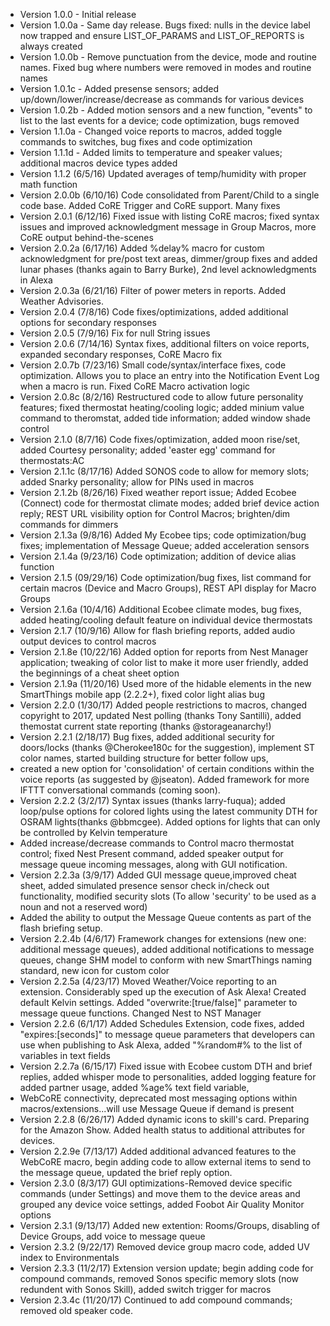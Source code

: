  *  Version 1.0.0 - Initial release
 *  Version 1.0.0a - Same day release. Bugs fixed: nulls in the device label now trapped and ensure LIST_OF_PARAMS and LIST_OF_REPORTS is always created
 *  Version 1.0.0b - Remove punctuation from the device, mode and routine names. Fixed bug where numbers were removed in modes and routine names 
 *  Version 1.0.1c - Added presense sensors; added up/down/lower/increase/decrease as commands for various devices
 *  Version 1.0.2b - Added motion sensors and a new function, "events" to list to the last events for a device; code optimization, bugs removed
 *  Version 1.1.0a - Changed voice reports to macros, added toggle commands to switches, bug fixes and code optimization
 *  Version 1.1.1d - Added limits to temperature and speaker values; additional macros device types added
 *  Version 1.1.2 (6/5/16) Updated averages of temp/humidity with proper math function
 *  Version 2.0.0b (6/10/16) Code consolidated from Parent/Child to a single code base. Added CoRE Trigger and CoRE support. Many fixes
 *  Version 2.0.1 (6/12/16) Fixed issue with listing CoRE macros; fixed syntax issues and improved acknowledgment message in Group Macros, more CoRE output behind-the-scenes
 *  Version 2.0.2a (6/17/16) Added %delay% macro for custom acknowledgment for pre/post text areas, dimmer/group fixes and added lunar phases (thanks again to Barry Burke), 2nd level acknowledgments in Alexa
 *  Version 2.0.3a (6/21/16) Filter of power meters in reports. Added Weather Advisories.
 *  Version 2.0.4 (7/8/16) Code fixes/optimizations, added additional options for secondary responses
 *  Version 2.0.5 (7/9/16) Fix for null String issues
 *  Version 2.0.6 (7/14/16) Syntax fixes, additional filters on voice reports, expanded secondary responses, CoRE Macro fix
 *  Version 2.0.7b (7/23/16) Small code/syntax/interface fixes, code optimization. Allows you to place an entry into the Notification Event Log when a macro is run. Fixed CoRE Macro activation logic
 *  Version 2.0.8c (8/2/16) Restructured code to allow future personality features; fixed thermostat heating/cooling logic; added minium value command to theromstat, added tide information; added window shade control
 *  Version 2.1.0 (8/7/16) Code fixes/optimization, added moon rise/set, added Courtesy personality; added 'easter egg' command for thermostats:AC
 *  Version 2.1.1c (8/17/16) Added SONOS code to allow for memory slots; added Snarky personality; allow for PINs used in macros
 *  Version 2.1.2b (8/26/16) Fixed weather report issue; Added Ecobee (Connect) code for thermostat climate modes; added brief device action reply; REST URL visibility option for Control Macros; brighten/dim commands for dimmers
 *  Version 2.1.3a (9/8/16) Added My Ecobee tips; code optimization/bug fixes; implementation of Message Queue; added acceleration sensors
 *  Version 2.1.4a (9/23/16) Code optimization; addition of device alias function
 *  Version 2.1.5 (09/29/16) Code optimization/bug fixes, list command for certain macros (Device and Macro Groups), REST API display for Macro Groups
 *  Version 2.1.6a (10/4/16) Additional Ecobee climate modes, bug fixes, added heating/cooling default feature on individual device thermostats
 *  Version 2.1.7 (10/9/16) Allow for flash briefing reports, added audio output devices to control macros
 *  Version 2.1.8e (10/22/16) Added option for reports from Nest Manager application; tweaking of color list to make it more user friendly, added the beginnings of a cheat sheet option
 *  Version 2.1.9a (11/20/16) Used more of the hidable elements in the new SmartThings mobile app (2.2.2+), fixed color light alias bug
 *  Version 2.2.0 (1/30/17) Added people restrictions to macros, changed copyright to 2017, updated Nest polling (thanks Tony Santilli), added themostat current state reporting (thanks @storageanarchy!)
  *	Version 2.2.1 (2/18/17) Bug fixes, added additional security for doors/locks (thanks @Cherokee180c for the suggestion), implement ST color names, started building structure for better follow ups,
 *	created a new option for 'consolidation' of certain conditions within the voice reports (as suggested by @jseaton). Added framework for more IFTTT conversational commands (coming soon).
 *	Version 2.2.2 (3/2/17) Syntax issues (thanks larry-fuqua); added loop/pulse options for colored lights using the latest community DTH for OSRAM lights(thanks @bbmcgee). Added options for lights that can only be controlled by Kelvin temperature
 *  Added increase/decrease commands to Control macro thermostat control; fixed Nest Present command, added speaker output for message queue incoming messages, along with GUI notification.
 *	Version 2.2.3a (3/9/17) Added GUI message queue,improved cheat sheet, added simulated presence sensor check in/check out functionality, modified security slots (To allow 'security' to be used as a noun and not a reserved word)
 *	Added the ability to output the Message Queue contents as part of the flash briefing setup.
  *  Version 2.2.4b (4/6/17) Framework changes for extensions (new one: additional message queues), added additional notifications to message queues, change SHM model to conform with new SmartThings naming standard, new icon for custom color
 *  Version 2.2.5a (4/23/17) Moved Weather/Voice reporting to an extension. Considerably sped up the execution of Ask Alexa! Created default Kelvin settings. Added "overwrite:[true/false]" parameter to message queue functions. Changed Nest to NST Manager
 *  Version 2.2.6 (6/1/17) Added Schedules Extension, code fixes, added "expires:[seconds]" to message queue parameters that developers can use when publishing to Ask Alexa, added "%random#% to the list of variables in text fields
  *  Version 2.2.7a (6/15/17) Fixed issue with Ecobee custom DTH and brief replies, added whisper mode to personalities, added logging feature for added partner usage, added %age% text field variable, 
 *  WebCoRE connectivity, deprecated most messaging options within macros/extensions...will use Message Queue if demand is present
 *  Version 2.2.8 (6/26/17) Added dynamic icons to skill's card. Preparing for the Amazon Show. Added health status to additional attributes for devices.
 *  Version 2.2.9e (7/13/17) Added additional advanced features to the WebCoRE macro, begin adding code to allow external items to send to the message queue, updated the brief reply option.
 *  Version 2.3.0 (8/3/17) GUI optimizations-Removed device specific commands (under Settings) and move them to the device areas and grouped any device voice settings, added Foobot Air Quality Monitor options
 *  Version 2.3.1 (9/13/17) Added new extention: Rooms/Groups, disabling of Device Groups, add voice to message queue
 *  Version 2.3.2 (9/22/17) Removed device group macro code, added UV index to Environmentals
 *  Version 2.3.3 (11/2/17) Extension version update; begin adding code for compound commands, removed Sonos specific memory slots (now redundent with Sonos Skill), added switch trigger for macros
 *  Version 2.3.4c (11/20/17) Continued to add compound commands; removed old speaker code.
